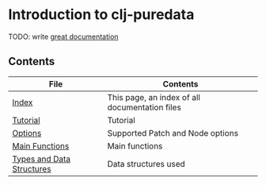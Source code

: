 # Introduction to clj-puredata

TODO: write [great documentation](http://jacobian.org/writing/what-to-write/)

## Contents

| File                                  | Contents                                       |
|---------------------------------------|------------------------------------------------|
| [Index](file-index.md)                | This page, an index of all documentation files |
| [Tutorial](tutorial.md)               | Tutorial                                       |
| [Options](options.md)                 | Supported Patch and Node options               |
| [Main Functions](functions.md)        | Main functions                                 |
| [Types and Data Structures](types.md) | Data structures used                           |


